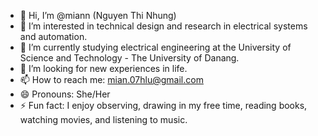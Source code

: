 - 👋 Hi, I’m @miann (Nguyen Thi Nhung)
- 👀 I’m interested in technical design and research in electrical systems and automation.
- 🌱 I’m currently studying electrical engineering at the University of Science and Technology - The University of Danang.
- 💞️ I’m looking for new experiences in life.
- 📫 How to reach me: mian.07hlu@gmail.com
- 😄 Pronouns: She/Her
- ⚡ Fun fact: I enjoy observing, drawing in my free time, reading books, watching movies, and listening to music.


<!---
nieawm/nieawm is a ✨ special ✨ repository because its `README.md` (this file) appears on your GitHub profile.
You can click the Preview link to take a look at your changes.
--->
